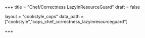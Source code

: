 +++
title = "Chef/Correctness LazyInResourceGuard"
draft = false

layout = "cookstyle_cops"
data_path = ["cookstyle","cops_chef_correctness_lazyinresourceguard"]

+++

<!-- The content of this page is automatically generated from the
cops_chef_correctness_lazyinresourceguard.yml file in github.com/chef/cookstyle/blob/master/docs-chef-io/data/cookstyle/. -->
